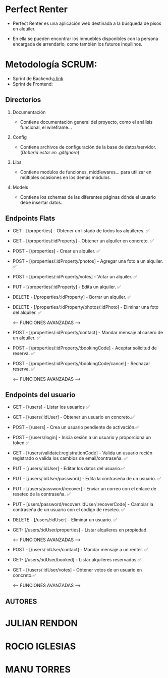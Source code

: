 # Perfect Renter

- Perfect Renter es una aplicación web destinada a la búsqueda de pisos en
  alquiler.

- En ella se pueden encontrar los inmuebles disponibles con la persona encargada
  de arrendarlo, como también los futuros inquilinos.

# Metodología SCRUM:

  - Sprint de Backend:[a link](https://github.com/manutowersdev/Perfect_Renter/blob/01ac551f8aaf83095e96a887ba5eb4e016b54b75/Sprint%20BACKEND%20-%20SCRUM.pdf) 
  - Sprint de Frontend:

## Directorios

1. Documentación

   - Contiene documentación general del proyecto, como el análisis funcional, el wireframe...

2. Config

   - Contiene archivos de configuración de la base de datos/servidor. (_Debería estar en .gitIgnore_)

3. Libs

   - Contiene modulos de funciones, middlewares... para utilizar en múltiples ocasiones en los demás módulos.

4. Models
   - Contiene los schemas de las diferentes páginas dónde el usuario debe insertar datos.

## Endpoints Flats

- GET - [/properties] - Obtener un listado de todos los alquileres. ✅
- GET - [/properties/:idProperty] - Obtener un alquiler en concreto. ✅
- POST - [/properties] - Crear un alquiler. ✅
- POST - [/properties/:idProperty/photos] - Agregar una foto a un alquiler. ✅
- POST - [/properties/:idProperty/votes] - Votar un alquiler. ✅
- PUT - [/properties/:idProperty] - Edita un alquiler. ✅
- DELETE - [/properties/:idProperty] - Borrar un alquiler. ✅
- DELETE - [/properties/:idProperty/photos/:idPhoto] - Eliminar una foto del alquiler. ✅

  <-- FUNCIONES AVANZADAS -->

- POST - [/properties/:idProperty/contact] - Mandar mensaje al casero de un alquiler. ✅
- POST - [/properties/:idProperty/:bookingCode] - Aceptar solicitud de reserva. ✅
- POST - [/properties/:idProperty/:bookingCode/cancel] - Rechazar reserva. ✅

  <-- FUNCIONES AVANZADAS -->

## Endpoints del usuario

- GET - [/users] - Listar los usuarios ✅
- GET - [/users/:idUser] - Obtener un usuario en concreto.✅
- POST - [/users] - Crea un usuario pendiente de activación.✅
- POST - [/users/login] - Inicia sesión a un usuario y proporciona un token.✅
- GET - [/users/validate/:registrationCode] - Valida un usuario recién registrado o valida los cambios de email/contraseña. ✅
- PUT - [/users/:idUser] - Editar los datos del usuario.✅
- PUT - [/users/:idUser/password] - Edita la contraseña de un usuario. ✅
- PUT - [/users/password/recover] - Enviar un correo con el enlace de reseteo de la contraseña. ✅
- PUT - [users/password/recover/:idUser/:recoverCode] - Cambiar la contraseña de un usuario con el código de reseteo. ✅
- DELETE - [/users/:idUser] - Eliminar un usuario. ✅
- GET- [/users/:idUser/properties] - Listar alquileres en propiedad.

  <-- FUNCIONES AVANZADAS -->

- POST - [/users/:idUser/contact] - Mandar mensaje a un renter. ✅
- GET- [/users/:idUser/booked] - Listar alquileres reservados.✅
- GET - [/users/:idUser/votes] - Obtener votos de un usuario en concreto.✅

  <-- FUNCIONES AVANZADAS -->

## AUTORES

# JULIAN RENDON

# ROCIO IGLESIAS

# MANU TORRES
